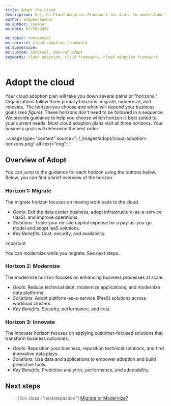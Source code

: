 ```yaml
---
title: Adopt the cloud
description: Use the Cloud Adoption Framework for Azure to understand the adoption horizons necessary to identify and prioritize, based on your adoption goals.
author: StephenSumner
ms.author: ssumner
ms.date: 07/26/2022

ms.topic: conceptual
ms.service: cloud-adoption-framework
ms.subservice:
ms.custom: internal, seo-caf-adopt
keywords: cloud adoption, cloud framework, cloud adoption framework
---
```

<!--This article was called out as a dependency needed for the "envision" content of the modernize methodology documentation. Alternative proposed filename was "establishing-cloud-horizons", but naming index.md for now since it's serving as the overview for "adopt", at least for the time being.*-->
# Adopt the cloud

Your cloud adoption plan will take you down several paths or "horizons." Organizations follow three primary horizons: migrate, modernize, and innovate. The horizon you choose and when will depend your business goals (*see figure*). These horizons don't need to be followed in a sequence. We provide guidance to help you choose which horizon is best suited to your current needs. Most cloud adoption plans visit all three horizons. Your business goals will determine the best order.

:::image type="content" source="../_images/adopt/cloud-adoption-horizons.png" alt-text="img":::

## Overview of Adopt

You can jump to the guidance for each horizon using the buttons below. Below, you can find a brief overview of the horizon.

### Horizon 1: Migrate

The migrate horizon focuses on moving workloads to the cloud.

- *Goals:* Exit the data center business, adopt infrastructure-as-a-service (IaaS), and improve operations.
- *Solutions:* Trade your on-site capital expense for a pay-as-you-go model and adopt IaaS solutions.
- *Key Benefits:* Cost, security, and availability.

> [!IMPORTANT]
> You can modernize while you migrate. See next steps.

### Horizon 2: Modernize

The modernize horizon focuses on enhancing business processes at scale.

- *Goals:* Reduce technical debt, modernize applications, and modernize data platforms
- *Solutions:* Adopt platform-as-a-service (PaaS) solutions across workload clusters.
- *Key Benefits:* Security, performance, and cost.

### Horizon 3: Innovate

The innovate horizon focuses on applying customer-focused solutions that transform business outcomes.

- *Goals:* Reposition your business, reposition technical solutions, and find innovative data plays.
- *Solutions:* Use data and applications to empower adoption and build predictive tools.
- *Key Benefits:* Predictive analytics, performance, and adaptability.

## Next steps

> [!div class="nextstepaction"]
> [Migrate or Modernize?](../adopt/migrate-modernize-approaches.md)
